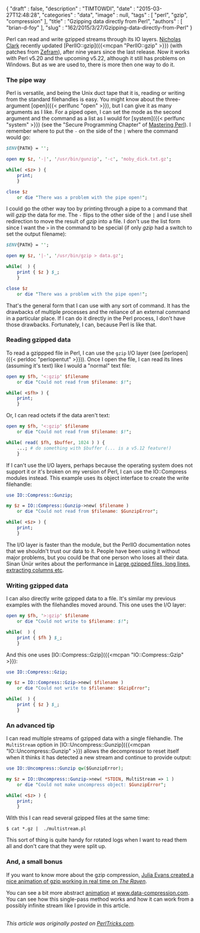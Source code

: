 {
   "draft" : false,
   "description" : "TIMTOWDI",
   "date" : "2015-03-27T12:48:28",
   "categories" : "data",
   "image" : null,
   "tags" : [
      "perl",
      "gzip",
      "compression"
   ],
   "title" : "Gzipping data directly from Perl",
   "authors" : [
      "brian-d-foy"
   ],
   "slug" : "162/2015/3/27/Gzipping-data-directly-from-Perl"
}


Perl can read and write gzipped streams through its IO layers. [Nicholas Clark](https://metacpan.org/author/NWCLARK) recently updated [PerlIO::gzip]({{<mcpan "PerlIO::gzip" >}}) (with patches from [Zefram](https://metacpan.org/author/ZEFRAM)), after nine years since the last release. Now it works with Perl v5.20 and the upcoming v5.22, although it still has problems on Windows. But as we are used to, there is more then one way to do it.

### The pipe way

Perl is versatile, and being the Unix duct tape that it is, reading or writing from the standard filehandles is easy. You might know about the three-argument [open]({{< perlfunc "open" >}}), but I can give it as many arguments as I like. For a piped open, I can set the mode as the second argument and the command as a list as I would for [system]({{< perlfunc "system" >}}) (see the "Secure Programming Chapter" of [Mastering Perl](https://www.masteringperl.org)). I remember where to put the `-` on the side of the `|` where the command would go:

```perl
$ENV{PATH} = '';

open my $z, '-|', '/usr/bin/gunzip', '-c', 'moby_dick.txt.gz';

while( <$z> ) {
    print;
    }

close $z
    or die "There was a problem with the pipe open!";
```

I could go the other way too by printing through a pipe to a command that will *gzip* the data for me. The `-` flips to the other side of the `|` and I use shell redirection to move the result of *gzip* into a file. I don't use the list form since I want the `>` in the command to be special (if only *gzip* had a switch to set the output filename):

```perl
$ENV{PATH} = '';

open my $z, '|-', '/usr/bin/gzip > data.gz';

while(  ) {
    print { $z } $_;
    }

close $z
    or die "There was a problem with the pipe open!";
```

That's the general form that I can use with any sort of command. It has the drawbacks of multiple processes and the reliance of an external command in a particular place. If I can do it directly in the Perl process, I don't have those drawbacks. Fortunately, I can, because Perl is like that.

### Reading gzipped data

To read a gzippped file in Perl, I can use the `gzip` I/O layer (see [perlopen]({{< perldoc "perlopentut" >}})). Once I open the file, I can read its lines (assuming it's text) like I would a "normal" text file:

```perl
open my $fh, '<:gzip' $filename
    or die "Could not read from $filename: $!";

while( <$fh> ) {
    print;
    }
```

Or, I can read octets if the data aren't text:

```perl
open my $fh, '<:gzip' $filename
    or die "Could not read from $filename: $!";

while( read( $fh, $buffer, 1024 ) ) {
    ...; # do something with $buffer (... is a v5.12 feature!)
    }
```

If I can't use the I/O layers, perhaps because the operating system does not support it or it's broken on my version of Perl, I can use the IO::Compress modules instead. This example uses its object interface to create the write filehandle:

```perl
use IO::Compress::Gunzip;

my $z = IO::Compress::Gunzip->new( $filename )
    or die "Could not read from $filename: $GunzipError";

while( <$z> ) {
    print;
    }
```

The I/O layer is faster than the module, but the PerlIO documentation notes that we shouldn't trust our data to it. People have been using it without major problems, but you could be that one person who loses all their data. Sinan Ünür writes about the performance in [Large gzipped files, long lines, extracting columns etc](http://www.nu42.com/2013/02/large-gzipped-files-long-lines.html).

### Writing gzipped data

I can also directly write gzipped data to a file. It's similar my previous examples with the filehandles moved around. This one uses the I/O layer:

```perl
open my $fh, '>:gzip' $filename
    or die "Could not write to $filename: $!";

while(  ) {
    print { $fh } $_;
    }
```

And this one uses [IO::Compress::Gzip]({{<mcpan "IO::Compress::Gzip" >}}):

```perl
use IO::Compress::Gzip;

my $z = IO::Compress::Gzip->new( $filename )
    or die "Could not write to $filename: $GzipError";

while(  ) {
    print { $z } $_;
    }
```

### An advanced tip

I can read multiple streams of gzipped data with a single filehandle. The `MultiStream` option in [IO::Uncompress::Gunzip]({{<mcpan "IO::Uncompress::Gunzip" >}}) allows the decompressor to reset itself when it thinks it has detected a new stream and continue to provide output:

```perl
use IO::Uncompress::Gunzip qw($GunzipError);

my $z = IO::Uncompress::Gunzip->new( *STDIN, MultiStream => 1 )
    or die "Could not make uncompress object: $GunzipError";

while( <$z> ) {
    print;
    }
```

With this I can read several gzipped files at the same time:

    $ cat *.gz |  ./multistream.pl

This sort of thing is quite handy for rotated logs when I want to read them all and don't care that they were split up.

### And, a small bonus

If you want to know more about the gzip compression, [Julia Evans created a nice animation of gzip working in real time on *The Raven*](http://jvns.ca/blog/2013/10/24/day-16-gzip-plus-poetry-equals-awesome/).

You can see a bit more abstract [animation](http://www.data-compression.com/lempelziv.html%0A) at www.data-compression.com. You can see how this single-pass method works and how it can work from a possibly infinite stream like I provide in this article.

\
*This article was originally posted on [PerlTricks.com](http://perltricks.com).*
